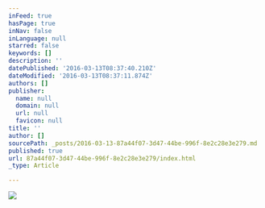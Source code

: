 ```yaml
---
inFeed: true
hasPage: true
inNav: false
inLanguage: null
starred: false
keywords: []
description: ''
datePublished: '2016-03-13T08:37:40.210Z'
dateModified: '2016-03-13T08:37:11.874Z'
authors: []
publisher:
  name: null
  domain: null
  url: null
  favicon: null
title: ''
author: []
sourcePath: _posts/2016-03-13-87a44f07-3d47-44be-996f-8e2c28e3e279.md
published: true
url: 87a44f07-3d47-44be-996f-8e2c28e3e279/index.html
_type: Article

---
```

![](https://the-grid-user-content.s3-us-west-2.amazonaws.com/dfb717b7-bc62-470d-8129-444e3bf99576.jpg)